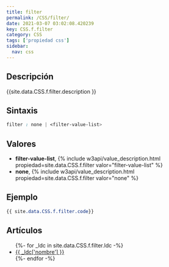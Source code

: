 ```yaml
---
title: filter
permalink: /CSS/filter/
date: 2021-03-07 03:02:08.420239
key: CSS.f.filter
category: CSS
tags: ['propiedad css']
sidebar: 
  nav: css
---
```


## Descripción
{{site.data.CSS.f.filter.description }}

## Sintaxis
~~~css
filter : none | <filter-value-list>
~~~

## Valores
* **filter-value-list**,  {% include w3api/value_description.html propiedad=site.data.CSS.f.filter valor="filter-value-list" %}
* **none**,  {% include w3api/value_description.html propiedad=site.data.CSS.f.filter valor="none" %}

## Ejemplo
~~~css
{{ site.data.CSS.f.filter.code}}
~~~

## Artículos
<ul>
{%- for _ldc in site.data.CSS.f.filter.ldc -%}
   <li>
       <a href="{{_ldc['url'] }}">{{ _ldc['nombre'] }}</a>
   </li>
{%- endfor -%}
</ul>
